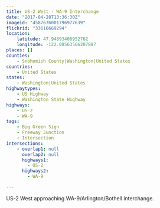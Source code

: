 ```yaml
---
title: US-2 West - WA-9 Interchange
date: "2017-04-28T13:36:30Z"
imageid: "4587676001796977639"
flickrid: "33616669294"
location:
    latitude: 47.94893406952762
    longitude: -122.08563566207887
places: []
counties:
    - Snohomish County|Washington|United States
countries:
    - United States
states:
    - Washington|United States
highwaytypes:
    - US Highway
    - Washington State Highway
highways:
    - US-2
    - WA-9
tags:
    - Big Green Sign
    - Freeway Junction
    - Intersection
intersections:
    - overlap1: null
      overlap2: null
      highways1:
        - US-2
      highways2:
        - WA-9

---
```

US-2 West approaching WA-9/Arlington/Bothell interchange.